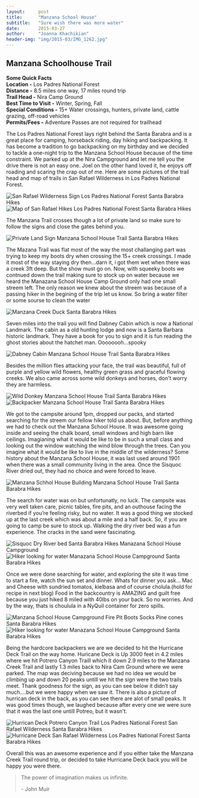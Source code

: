 ```yaml
---
layout:     post
title:      "Manzana School House"
subtitle:   "Sure wish there was more water"
date:       2015-03-27
author:     "Joanna Khachikian"
header-img: "img/2015-03/IMG_1262.jpg"
---
```


<h2 class="section-heading">Manzana Schoolhouse Trail</h2>

<span> **Some Quick Facts** </span> <br/> 
<span> **Location -** Los Padres National Forest</span> <br/> 
<span> **Distance -** 8.5 miles one way, 17 miles round trip</span> <br/> 
<span> **Trail Head -** Nira Camp Ground</span> <br/> 
<span> **Best Time to Visit -** Winter, Spring, Fall</span> <br/> 
<span> **Special Conditions -** 15+ Water crossings, hunters, private land, cattle grazing, off-road vehicles</span> <br/> 
<span> **Permits/Fees -** Adventure Passes are not required for trailhead</span> <br/> 
<p>The Los Padres National Forest lays right behind the Santa Barabra and is a great place for camping, horseback riding, day hiking and backpacking.
It has become a tradition to go backpacking on my birthday and we decided to tackle a one-night trip to the Manzana School House because of the time constraint. We parked up at the Nira Campground and let me tell you the drive there is not an easy one. Joel on the other hand loved it, he enjoys off roading and scaring the crap out of me. Here are some pictures of the trail head and map of trails in San Rafael Wilderness in Los Padres National Forest. 
</p>

<img src="{{ site.baseurl }}/img/2015-03/IMG_1165.jpg" alt="San Rafael Wilderness Sign Los Padres National Forest Santa Barabra Hikes">
<br/>
<img src="{{ site.baseurl }}/img/2015-03/IMG_1285.jpg" alt="Map of San Rafael Hikes Los Padres National Forest Santa Barabra Hikes">

<p> The Manzana Trail crosses though a lot of private land so make sure to follow the signs and close the gates behind you.</p>

<img src="{{ site.baseurl }}/img/2015-03/IMG_1174.jpg" alt="Private Land Sign Manzana School House Trail Santa Barabra Hikes"> 

<p>The Mazana Trail was flat most of the way the most challanging part was trying to keep my boots dry when crossing the 15+ creek crossings. I made it most of the way staying dry then...darn it, i got them wet when there was a creek 3ft deep. But the show must go on. Now, with squeeky boots we contnued down the trail making sure to stock up on water because we heard the Manazana School House Camp Ground only had one  small streem left. The only reason we knew about the streem was because of a passing hiker in the begining of the trip let us know. So bring a water filter or some sourse to clean the water</p>
<img src="{{ site.baseurl }}/img/2015-03/IMG_1175.jpg" alt="Manzana Creek Duck Santa Barabra Hikes"> 

<p>Seven miles into the trail you will find Dabney Cabin which is now a National Landmark.  The cabin as a old hunting lodge and now is a Santa Barbara historic landmark. They have a book for you to sign and it is fun reading the ghost stories about the hatchet man. Oooooooh...spooky</p>
<img src="{{ site.baseurl }}/img/2015-03/IMG_1178.jpg" alt="Dabney Cabin Manzana School House Trail Santa Barabra Hikes"> 

<p>Besides the million flies attacking your face, the trail was beautiful, full of purple and yellow wild flowers, healthy green grass and graceful flowing creeks. We also came across some wild donkeys and horses, don't worry they are harmless.  
</p><img src="{{ site.baseurl }}/img/2015-03/IMG_1185.jpg" alt="Wild Donkey Manzana School House Trail Santa Barabra Hikes"> 
<br/>
<img src="{{ site.baseurl }}/img/2015-03/IMG_1167.jpg" alt="Backpacker Manzana School House Trail Santa Barabra Hikes"> 

<p>We got to the campsite around 1pm, dropped our packs, and started searching for the streem our fellow hiker told us about. But, before anything we had to check out the Manzana School House.  It was awesome going inside and seeing the chalk board, small windows and high barn like ceilings. Imagianing what it would be like to be in such a small class and looking out the window watching the wind blow through the trees.  Can you imagine what it would be like to live in the middle of the wilderness? Some history about the Manzana School House, it was last used around 1901 when there was a small community living in the area. Once the Sisquoc River dried out, they had no choice and were forced to leave.</p>
<img src="{{ site.baseurl }}/img/2015-03/IMG_1207.jpg" alt="Manzana Schhol House Building Manzana School House Trail Santa Barabra Hikes"> 

<p>The search for water was on but unfortunatly, no luck. The campsite was very well taken care, picnic tables, fire pits, and an outhouse facing the riverbed if you’re feeling risky, but no water.  It was a good thing we stocked up at the last creek which was about a mile and a half back. So, if you are going to camp be sure to stock up. Walking the dry river bed was a fun experience. The cracks in the sand were fascinating. </p>
<img src="{{ site.baseurl }}/img/2015-03/IMG_1197.jpg" alt="Sisquoc Dry River bed Santa Barabra Hikes Manazana School House Campground"> 
<br/>
<img src="{{ site.baseurl }}/img/2015-03/IMG_1190.jpg" alt="Hiker looking for water Manazana School House Campground Santa Barabra Hikes"> 
<p>Once we were done searching for water, and exploring the site it was time to start a fire, watch the sun set and dinner. Whats for dinner you ask... Mac and Cheese with sundried tomatos, kielbasa and of course cholula.(hold for recipe in next blog) Food in the backcountry is AMAZING and guilt free because you just hiked 8 miled with 40lbs on your back. So no worries. And by the way, thats is choulula in a NyQuil container for zero spills. </p>
<img src="{{ site.baseurl }}/img/2015-03/IMG_1215.jpg" alt="Manzana School House Campground Fire Pit Boots Socks Pine cones Santa Barabra Hikes">
<br/>
<img src="{{ site.baseurl }}/img/2015-03/IMG_1239.jpg" alt="Hiker looking for water Manazana School House Campground Santa Barabra Hikes">

<p>Being the hardcore backpackers we are we decided to hit the Hurricane Deck Trail on the way home. Huricane Deck is Up 3000 feet in 4.2 miles where we hit Potrero Canyon Traill which it down 2.9 miles to the Manzana Creek Trail and lastly 1.3 miles back to Nira Cam Ground where we were parked.  The map was deciving because we had no idea we would be climbing up and down 20 peaks untill we hit the sign were the two trails meet. Thank goodness for the sign, as you can see below it didn’t say much….but we were happy when we saw it. There is also a picture of hurrican deck in the back, as you can see there are alot of small peaks. It was good times though, we laughed because after every one we were sure that it was the last one untill Potreo, but it wasn't. </p>
<img src="{{ site.baseurl }}/img/2015-03/IMG_1271.jpg" alt="Hurrican Deck Potrero Canyon Trail Los Padres National Forest San Rafael Wilderness Santa Barabra Hikes">
<br/>
<img src="{{ site.baseurl }}/img/2015-03/IMG_1275.jpg" alt="Hurricane Deck San Rafael Wilderness Los Padres National Forest Santa Barabra Hikes">

<p>Overall this was an awesome experience and if you either take the Manzana Creek Trail round trip, or decided to take Hurricane Deck back you will be happy you were there.  

<blockquote>The power of imagination makes us infinite. 
  <p>- John Muir</p>
</blockquote>